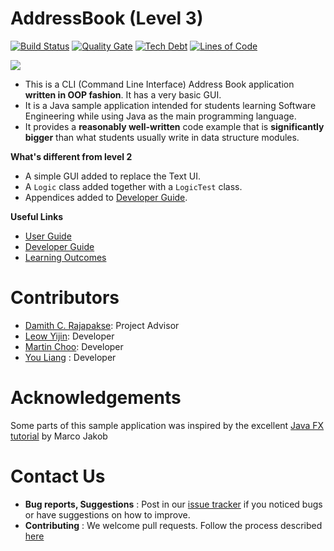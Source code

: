 # AddressBook (Level 3)
[![Build Status](https://travis-ci.org/louietyj/addressbook-level3.svg?branch=master)](https://travis-ci.org/louietyj/addressbook-level3)
[![Quality Gate](https://sonarqube.com/api/badges/gate?key=seedu.addressbook)](https://sonarqube.com/dashboard/index/seedu.addressbook)
[![Tech Debt](https://img.shields.io/sonar/http/sonarqube.com/seedu.addressbook/tech_debt.svg)](https://sonarqube.com/dashboard/index/seedu.addressbook)
[![Lines of Code](https://img.shields.io/sonar/http/sonarqube.com/seedu.addressbook/ncloc.svg)](https://sonarqube.com/dashboard/index/seedu.addressbook)

<img src="doc/images/Ui.png">

* This is a CLI (Command Line Interface) Address Book application **written in OOP fashion**. It has a very basic GUI.
* It is a Java sample application intended for students learning Software Engineering while using Java as 
  the main programming language. 
* It provides a **reasonably well-written** code example that is **significantly bigger** than what students 
  usually write in data structure modules. 
  
**What's different from level 2**

* A simple GUI added to replace the Text UI.
* A `Logic` class added together with a `LogicTest` class.
* Appendices added to [Developer Guide](doc/DeveloperGuide.md).

  
**Useful Links**
* [User Guide](doc/UserGuide.md) 
* [Developer Guide](doc/DeveloperGuide.md) 
* [Learning Outcomes](doc/LearningOutcomes.md) 

# Contributors

* [Damith C. Rajapakse](http://www.comp.nus.edu.sg/~damithch): Project Advisor
* [Leow Yijin](http://github.com/yijinl): Developer
* [Martin Choo](http://github.com/m133225): Developer
* [You Liang](http://github.com/yl-coder) : Developer 

# Acknowledgements

Some parts of this sample application was inspired by the excellent 
[Java FX tutorial](http://code.makery.ch/library/javafx-8-tutorial/) by Marco Jakob 

# Contact Us

* **Bug reports, Suggestions** : Post in our [issue tracker](https://github.com/se-edu/addressbook-level3/issues)
  if you noticed bugs or have suggestions on how to improve.
* **Contributing** : We welcome pull requests. Follow the process described [here](https://github.com/oss-generic/process)
